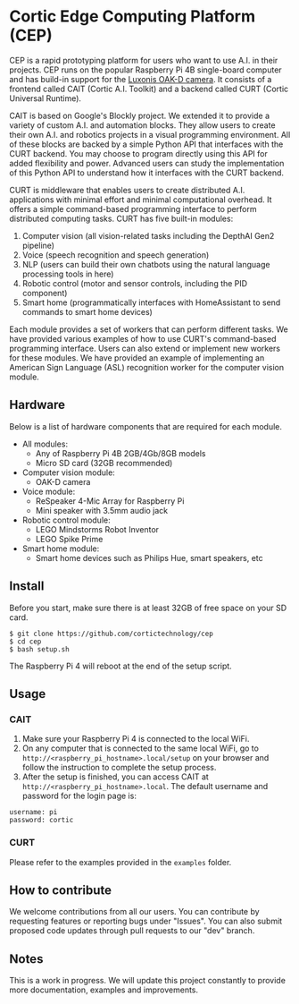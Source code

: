 # Cortic Edge Computing Platform (CEP) 

CEP is a rapid prototyping platform for users who want to use A.I. in their projects. CEP runs on the popular Raspberry Pi 4B single-board computer and has build-in support for the [Luxonis OAK-D camera](https://shop.luxonis.com/products/1098obcenclosure).  It consists of a frontend called CAIT (Cortic A.I. Toolkit) and a backend called CURT (Cortic Universal Runtime). 

CAIT is based on Google's Blockly project. We extended it to provide a variety of custom A.I. and automation blocks. They allow users to create their own A.I. and robotics projects in a visual programming environment. All of these blocks are backed by a simple Python API that interfaces with the CURT backend. You may choose to program directly using this API for added flexibility and power. Advanced users can study the implementation of this Python API to understand how it interfaces with the CURT backend.

CURT is middleware that enables users to create distributed A.I. applications with minimal effort and minimal computational overhead. It offers a simple command-based programming interface to perform distributed computing tasks. CURT has five built-in modules:
1. Computer vision (all vision-related tasks including the DepthAI Gen2 pipeline)
2. Voice (speech recognition and speech generation)
3. NLP (users can build their own chatbots using the natural language processing tools in here)
4. Robotic control (motor and sensor controls, including the PID component)
5. Smart home (programmatically interfaces with HomeAssistant to send commands to smart home devices)

Each module provides a set of workers that can perform different tasks. We have provided various examples of how to use CURT's command-based programming interface. Users can also extend or implement new workers for these modules. We have provided an example of implementing an American Sign Language (ASL) recognition worker for the computer vision module.

## Hardware

Below is a list of hardware components that are required for each module. 

* All modules: 
  * Any of Raspberry Pi 4B 2GB/4Gb/8GB models
  * Micro SD card (32GB recommended)
* Computer vision module:
  * OAK-D camera
* Voice module:
  * ReSpeaker 4-Mic Array for Raspberry Pi
  * Mini speaker with 3.5mm audio jack
* Robotic control module:
  * LEGO Mindstorms Robot Inventor
  * LEGO Spike Prime
* Smart home module:
  * Smart home devices such as Philips Hue, smart speakers, etc


## Install

Before you start, make sure there is at least 32GB of free space on your SD card.  

```
$ git clone https://github.com/cortictechnology/cep
$ cd cep
$ bash setup.sh
```
The Raspberry Pi 4 will reboot at the end of the setup script.

## Usage

### CAIT 

1. Make sure your Raspberry Pi 4 is connected to the local WiFi.
2. On any computer that is connected to the same local WiFi, go to ```http://<raspberry_pi_hostname>.local/setup``` on your browser and follow the instruction to complete the setup process. 
3. After the setup is finished, you can access CAIT at ```http://<raspberry_pi_hostname>.local```. The default username and password for the login page is:
```
username: pi
password: cortic
```

### CURT

Please refer to the examples provided in the ``examples`` folder.

## How to contribute

We welcome contributions from all our users.  You can contribute by requesting features or reporting bugs under "Issues".  You can also submit proposed code updates through pull requests to our "dev" branch.


## Notes

This is a work in progress. We will update this project constantly to provide more documentation, examples and improvements.
